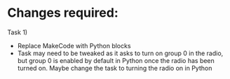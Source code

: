 # Changes required:

Task 1)
- Replace MakeCode with Python blocks
- Task may need to be tweaked as it asks to turn on group 0 in the radio, but group 0 is enabled by default in Python once the radio has been turned on. Maybe change the task to turning the radio on in Python
